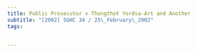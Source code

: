 ```yaml
---
title: Public Prosecutor v Thongthot Yordsa-Art and Another 
subtitle: "[2002] SGHC 34 / 25\_February\_2002"
tags:


---
```


